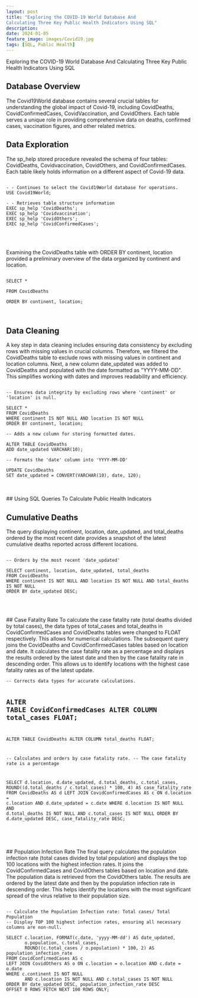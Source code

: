 ```yaml
---
layout: post
title: "Exploring the COVID-19 World Database And 
Calculating Three Key Public Health Indicators Using SQL"
description:
date: 2024-01-05
feature_image: images/Covid19.jpg
tags: [SQL, Public Health]
---
```


Exploring the COVID-19 World Database And Calculating Three Key Public Health Indicators Using SQL


<!--more-->

## Database Overview
The Covid19World database contains several crucial tables for understanding the global impact of Covid-19, including CovidDeaths, CovidConfirmedCases, CovidVaccination, and CovidOthers. 
Each table serves a unique role in providing comprehensive data on deaths, confirmed cases, vaccination figures, and other related metrics.

## Data Exploration
The sp_help stored procedure revealed the schema of four tables: CovidDeaths, Covidvaccination, CovidOthers, and CovidConfirmedCases. Each table likely holds information on a different aspect of Covid-19 data.

<pre>
<code>
- - Continues to select the Covid19World database for operations.
USE Covid19World;

- - Retrieves table structure information
EXEC sp_help 'CovidDeaths';
EXEC sp_help 'Covidvaccination';
EXEC sp_help 'CovidOthers';
EXEC sp_help 'CovidConfirmedCases';
</code>
</pre>
<br/>

Examining the CovidDeaths table with ORDER BY continent, location provided a preliminary overview of the data organized by continent and location.  <br/>

<pre>
<code>
SELECT *  <br/>
FROM CovidDeaths  <br/>
ORDER BY continent, location;  <br/>
</code>
</pre>
       
## Data Cleaning

A key step in data cleaning includes ensuring data consistency by excluding rows with missing values in crucial columns. Therefore, we filtered the CovidDeaths table to exclude rows with missing values in continent and location columns. 
Next, a new column date_updated was added to CovidDeaths and populated with the date formatted as "YYYY-MM-DD". This simplifies working with dates and improves readability and efficiency.

<pre>
<code> 
-- Ensures data integrity by excluding rows where 'continent' or 'location' is null.

SELECT *
FROM CovidDeaths
WHERE continent IS NOT NULL AND location IS NOT NULL
ORDER BY continent, location;

-- Adds a new column for storing formatted dates.

ALTER TABLE CovidDeaths
ADD date_updated VARCHAR(10);

-- Formats the 'date' column into 'YYYY-MM-DD'

UPDATE CovidDeaths
SET date_updated = CONVERT(VARCHAR(10), date, 120);
</code>
</pre>
<br/>
## Using SQL Queries To Calculate Public Health Indicators

## Cumulative Deaths
The query displaying continent, location, date_updated, and total_deaths ordered by the most recent date provides a snapshot of the latest cumulative deaths reported across different locations.
<br/>

<pre>
<code>     
-- Orders by the most recent 'date_updated'
       
SELECT continent, location, date_updated, total_deaths
FROM CovidDeaths
WHERE continent IS NOT NULL AND location IS NOT NULL AND total_deaths IS NOT NULL
ORDER BY date_updated DESC;
       
</code>
</pre>
<br/>
## Case Fatality Rate
To calculate the case fatality rate (total deaths divided by total cases), the data types of total_cases and total_deaths in CovidConfirmedCases and CovidDeaths tables were changed to FLOAT respectively. This allows for numerical calculations.
The subsequent query joins the CovidDeaths and CovidConfirmedCases tables based on location and date. It calculates the case fatality rate as a percentage and displays the results ordered by the latest date and then by the case fatality rate in descending order. This allows us to identify locations with the highest case fatality rates as of the latest update.

<code>
<pre>
-- Corrects data types for accurate calculations.

ALTER TABLE CovidConfirmedCases
ALTER COLUMN total_cases FLOAT;
--
ALTER TABLE CovidDeaths
ALTER COLUMN total_deaths FLOAT;

-- Calculates and orders by case fatality rate.
-- The case fatality rate is a percentage

SELECT d.location, d.date_updated, d.total_deaths, c.total_cases,
       ROUND((d.total_deaths / c.total_cases) * 100, 4) AS case_fatality_rate
FROM CovidDeaths AS d
LEFT JOIN CovidConfirmedCases AS c ON d.location = c.location 
                                   AND d.date_updated = c.date
WHERE d.location IS NOT NULL 
    AND d.total_deaths IS NOT NULL 
    AND c.total_cases IS NOT NULL
ORDER BY d.date_updated DESC, case_fatality_rate DESC;

</code>
</pre>
<br/>
## Population Infection Rate
The final query calculates the population infection rate (total cases divided by total population) and displays the top 100 locations with the highest infection rates. It joins the CovidConfirmedCases and CovidOthers tables based on location and date. The population data is retrieved from the CovidOthers table. The results are ordered by the latest date and then by the population infection rate in descending order. This helps identify the locations with the most significant spread of the virus relative to their population size.

<pre>
<code>
-- Calculate the Population Infection rate: Total cases/ Total Population
-- Display TOP 100 highest infection rates, ensuring all necessary columns are non-null.

SELECT c.location, FORMAT(c.date, 'yyyy-MM-dd') AS date_updated, 
       o.population, c.total_cases,
       ROUND((c.total_cases / o.population) * 100, 2) AS population_infection_rate
FROM CovidConfirmedCases AS c
LEFT JOIN CovidOthers AS o ON c.location = o.location AND c.date = o.date
WHERE c.continent IS NOT NULL 
       AND c.location IS NOT NULL AND c.total_cases IS NOT NULL
ORDER BY date_updated DESC, population_infection_rate DESC
OFFSET 0 ROWS FETCH NEXT 100 ROWS ONLY;
</code>
</pre>
